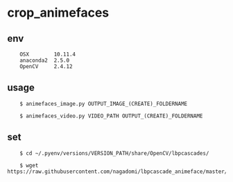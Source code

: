 # crop_animefaces

## env

        OSX        10.11.4
        anaconda2  2.5.0
        OpenCV     2.4.12

## usage

        $ animefaces_image.py OUTPUT_IMAGE_(CREATE)_FOLDERNAME
        
        $ animefaces_video.py VIDEO_PATH OUTPUT_(CREATE)_FOLDERNAME
        
## set

        $ cd ~/.pyenv/versions/VERSION_PATH/share/OpenCV/lbpcascades/

        $ wget https://raw.githubusercontent.com/nagadomi/lbpcascade_animeface/master/lbpcascade_animeface.xml

